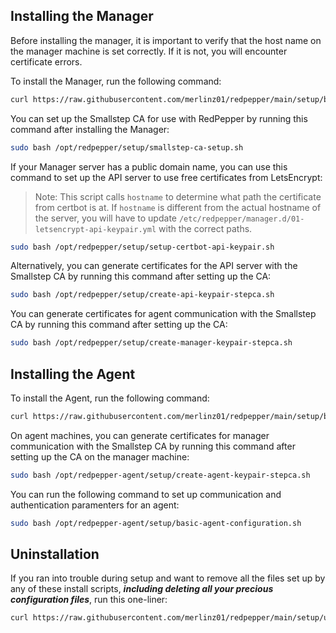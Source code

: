 ## Installing the Manager

Before installing the manager, it is important to verify that the host name on the manager machine is set correctly.  If it is not, you will encounter certificate errors.

To install the Manager, run the following command:

```bash
curl https://raw.githubusercontent.com/merlinz01/redpepper/main/setup/bootstrap-manager.sh |  bash -
```

You can set up the Smallstep CA for use with RedPepper by running this command after installing the Manager:

```bash
sudo bash /opt/redpepper/setup/smallstep-ca-setup.sh
```

If your Manager server has a public domain name, you can use this command to set up the API server to use free certificates from LetsEncrypt:

> Note: This script calls `hostname` to determine what path the
> certificate from certbot is at. If `hostname` is different from
> the actual hostname of the server, you will have to update
> `/etc/redpepper/manager.d/01-letsencrypt-api-keypair.yml`
> with the correct paths.

```bash
sudo bash /opt/redpepper/setup/setup-certbot-api-keypair.sh
```

Alternatively, you can generate certificates for the API server with the Smallstep CA by running this command after setting up the CA:

```bash
sudo bash /opt/redpepper/setup/create-api-keypair-stepca.sh
```

You can generate certificates for agent communication with the Smallstep CA by running this command after setting up the CA:

```bash
sudo bash /opt/redpepper/setup/create-manager-keypair-stepca.sh
```

## Installing the Agent

To install the Agent, run the following command:

```bash
curl https://raw.githubusercontent.com/merlinz01/redpepper/main/setup/bootstrap-agent.sh | bash -
```

On agent machines, you can generate certificates for manager communication with the Smallstep CA by running this command after setting up the CA on the manager machine:

```bash
sudo bash /opt/redpepper-agent/setup/create-agent-keypair-stepca.sh
```

You can run the following command to set up communication and authentication paramenters for an agent:

```bash
sudo bash /opt/redpepper-agent/setup/basic-agent-configuration.sh
```

## Uninstallation

If you ran into trouble during setup and want to remove all the files set up by any of these install scripts, **_including deleting all your precious configuration files_**, run this one-liner:

```bash
curl https://raw.githubusercontent.com/merlinz01/redpepper/main/setup/uninstall-everything.sh | sudo bash -
```
